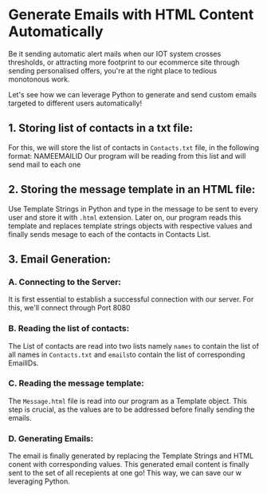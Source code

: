 # Generate Emails with HTML Content Automatically

Be it sending automatic alert mails when our IOT system crosses thresholds, or attracting more footprint to our ecommerce site through sending personalised offers, you're at the right place to tedious monotonous work.

Let's see how we can leverage Python to generate and send custom emails targeted to different users automatically!

## 1. Storing list of contacts in a txt file:
For this, we will store the list of contacts in `Contacts.txt` file, in the following format: NAME<space>EMAILID
Our program will be reading from this list and will send mail to each one

## 2. Storing the message template in an HTML file:
Use Template Strings in Python and type in the message to be sent to every user and store it with `.html` extension.
Later on, our program reads this template and replaces template strings objects with respective values and finally sends mesage to each of the contacts in Contacts List.

## 3. Email Generation:

### A. Connecting to the Server:
It is first essential to establish a successful connection with our server. For this, we'll connect through Port 8080

### B. Reading the list of contacts:
The List of contacts are read into two lists namely `names` to contain the list of all names in `Contacts.txt` and `emails`to contain the list of corresponding EmailIDs.

### C. Reading the message template:
The `Message.html` file is read into our program as a Template object. This step is crucial, as the values are to be addressed before finally sending the emails.

### D. Generating Emails:
The email is finally generated by replacing the Template Strings and HTML conent with corresponding values. This generated email content is finally sent to the set of all recepients at one go!
This way, we can save our w leveraging Python.
